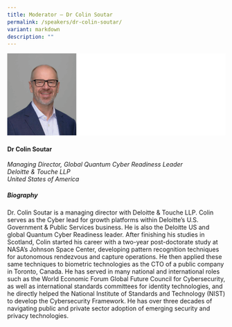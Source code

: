 ```yaml
---
title: Moderator – Dr Colin Soutar
permalink: /speakers/dr-colin-soutar/
variant: markdown
description: ""
---
```

![](/images/2025%20speakers/Colin_Soutar_2.png)
#### **Dr Colin Soutar**

*Managing Director, Global Quantum Cyber Readiness Leader <br> Deloitte &amp; Touche LLP<br>United States of America*

##### **Biography**
Dr. Colin Soutar is a managing director with Deloitte &amp; Touche LLP. Colin serves as the Cyber lead for growth platforms within Deloitte’s U.S. Government &amp; Public Services business. He is also the Deloitte US and global Quantum Cyber Readiness leader. After finishing his studies in Scotland, Colin started his career with a two-year post-doctorate study at NASA’s Johnson Space Center, developing pattern recognition techniques for autonomous rendezvous and capture operations. He then applied these same techniques to biometric technologies as the CTO of a public company in Toronto, Canada. He has served in many national and international roles such as the World Economic Forum Global Future Council for Cybersecurity, as well as international standards committees for identity technologies, and he directly helped the National Institute of Standards and Technology (NIST) to develop the Cybersecurity Framework. He has over three decades of navigating public and private sector adoption of emerging security and privacy technologies.